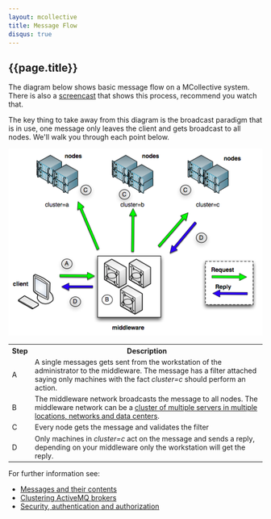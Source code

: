 ```yaml
---
layout: mcollective
title: Message Flow
disqus: true
---
```

[MessageFormat]: /reference/basic/messageformat.html
[ActiveMQClusters]: /reference/integration/activemq_clusters.html
[SecurityWithActiveMQ]: /reference/integration/activemq_security.html
[ScreenCast]: /introduction/screencasts.html#message_flow

## {{page.title}}

The diagram below shows basic message flow on a MCollective system.  There is also a [screencast][ScreenCast] that shows this process, recommend you watch that.

The key thing to take away from this diagram is the broadcast paradigm that is in use, one message only leaves the client and gets broadcast to all nodes.  We'll walk you through each point below.

![Message Flow](/images/message-flow-diagram.png)

<table>
<tr><th>Step</th><th>Description</th></tr>
<tr><td>A</td><td>A single messages gets sent from the workstation of the administrator to the middleware.  The message has a filter attached saying only machines with the fact <em>cluster=c</em> should perform an action.</td></tr>
<tr><td>B</td><td>The middleware network broadcasts the message to all nodes.  The middleware network can be a <a href="http://code.google.com/p/mcollective/wiki/ActiveMQClusters">cluster of multiple servers in multiple locations, networks and data centers</a>.</td></tr>
<tr><td>C</td><td>Every node gets the message and validates the filter</td></tr>
<tr><td>D</td><td>Only machines in <em>cluster=c</em> act on the message and sends a reply, depending on your middleware only the workstation will get the reply.</td></tr>
</table>

For further information see:
 
 * [Messages and their contents][MessageFormat]
 * [Clustering ActiveMQ brokers][ActiveMQClusters]
 * [Security, authentication and authorization][SecurityWithActiveMQ]
